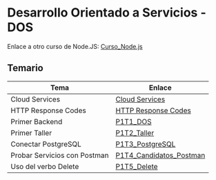 # Desarrollo Orientado a Servicios - DOS

Enlace a otro curso de Node.JS: [Curso_Node.js](https://github.com/carlos-paezf/Curso_Node.js 'Curso_Node.js')

## Temario

| Tema                         | Enlace                                                                      |
| ---------------------------- | --------------------------------------------------------------------------- |
| Cloud Services               | [Cloud Services](./Primer_Corte/Cloud_Service.md)                           |
| HTTP Response Codes          | [HTTP Response Codes](./http-response-codes.pdf)                            |
| Primer Backend               | [P1T1_DOS](./Primer_Corte/P1T1_DOS/README.md)                               |
| Primer Taller                | [P1T2_Taller](./Primer_Corte/P1T2_Taller/README.md)                         |
| Conectar PostgreSQL          | [P1T3_PostgreSQL](./Primer_Corte/P1T3_PostgreSQL/README.md)                 |
| Probar Servicios con Postman | [P1T4_Candidatos_Postman](./Primer_Corte/P1T4_Candidatos_Postman/README.md) |
| Uso del verbo Delete         | [P1T5_Delete](./Primer_Corte/P1T5_Delete/README.md)                         |
